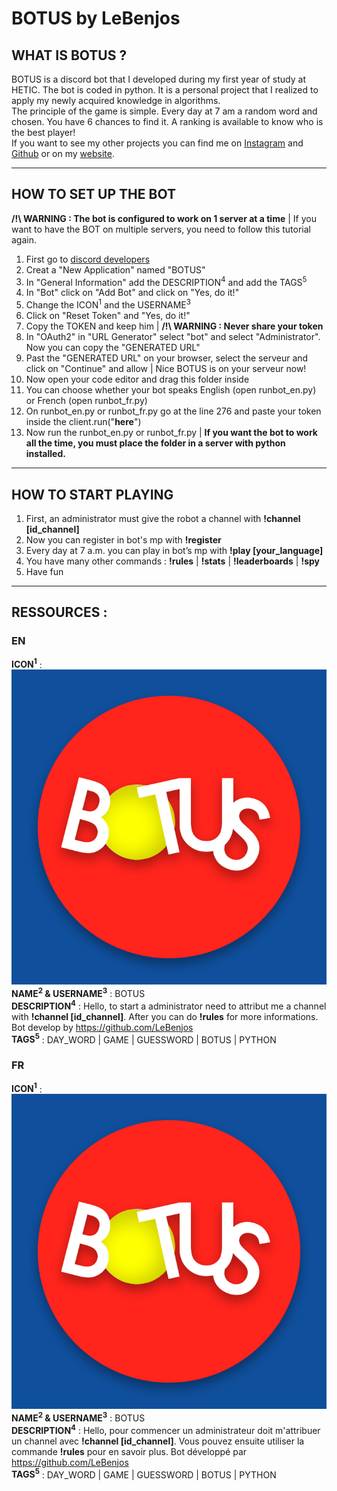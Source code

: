 # **BOTUS by LeBenjos**

## **WHAT IS BOTUS ?**
BOTUS is a discord bot that I developed during my first year of study at HETIC. The bot is coded in python. It is a personal project that I realized to apply my newly acquired knowledge in algorithms.  
The principle of the game is simple. Every day at 7 am a random word and chosen. You have 6 chances to find it. A ranking is available to know who is the best player!  
If you want to see my other projects you can find me on [Instagram](https://www.instagram.com/benjaminschinkel01/) and [Github](https://github.com/LeBenjos) or on my [website](https://benjaminschinkel.com).

-----------------
## **HOW TO SET UP THE BOT**
**/!\ WARNING : The bot is configured to work on 1 server at a time** | If you want to have the BOT on multiple servers, you need to follow this tutorial again.

1. First go to [discord developers](https://discord.com/developers/applications)
2. Creat a "New Application" named "BOTUS"
3. In "General Information" add the DESCRIPTION<sup>4</sup> and add the TAGS<sup>5</sup>
4. In "Bot" click on "Add Bot" and click on "Yes, do it!"
5. Change the ICON<sup>1</sup> and the USERNAME<sup>3</sup>
6. Click on "Reset Token" and "Yes, do it!"
7. Copy the TOKEN and keep him | **/!\ WARNING : Never share your token**
8. In "OAuth2" in "URL Generator" select "bot" and select "Administrator". Now you can copy the "GENERATED URL"
9. Past the "GENERATED URL" on your browser, select the serveur and click on "Continue" and allow | Nice BOTUS is on your serveur now!
10. Now open your code editor and drag this folder inside
11. You can choose whether your bot speaks English (open runbot_en.py) or French (open runbot_fr.py)
12. On runbot_en.py or runbot_fr.py go at the line 276 and paste your token inside the client.run("__here__")
13. Now run the runbot_en.py or runbot_fr.py | **If you want the bot to work all the time, you must place the folder in a server with python installed.**

-----------------
## **HOW TO START PLAYING**

1. First, an administrator must give the robot a channel with **!channel [id_channel]**
2. Now you can register in bot's mp with **!register**
3. Every day at 7 a.m. you can play in bot’s mp with **!play [your_language]**
4. You have many other commands : **!rules** | **!stats** | **!leaderboards** | **!spy** 
5. Have fun

-----------------

## **RESSOURCES :**
### **EN**
**ICON<sup>1</sup>** : ![logo](./logo/botus_logo.png)  
**NAME<sup>2</sup> & USERNAME<sup>3</sup>** : BOTUS  
**DESCRIPTION<sup>4</sup>** : Hello, to start a administrator need to attribut me a channel with **!channel [id_channel]**. After you can do **!rules** for more informations. Bot develop by https://github.com/LeBenjos  
**TAGS<sup>5</sup>** : DAY_WORD | GAME | GUESSWORD | BOTUS | PYTHON  

### **FR**
**ICON<sup>1</sup>** : ![logo](./logo/botus_logo.png)  
**NAME<sup>2</sup> & USERNAME<sup>3</sup>** : BOTUS  
**DESCRIPTION<sup>4</sup>** : Hello, pour commencer un administrateur doit m'attribuer un channel avec **!channel [id_channel]**. Vous pouvez ensuite utiliser la commande **!rules** pour en savoir plus. Bot développé par https://github.com/LeBenjos  
**TAGS<sup>5</sup>** : DAY_WORD | GAME | GUESSWORD | BOTUS | PYTHON